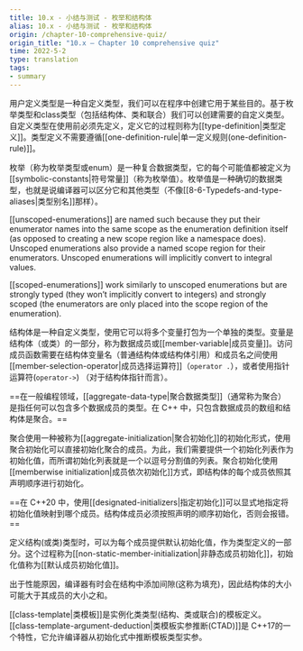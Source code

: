 ```yaml
---
title: 10.x - 小结与测试 - 枚举和结构体
alias: 10.x - 小结与测试 - 枚举和结构体
origin: /chapter-10-comprehensive-quiz/
origin_title: "10.x — Chapter 10 comprehensive quiz"
time: 2022-5-2
type: translation
tags:
- summary
---
```


用户定义类型是一种自定义类型，我们可以在程序中创建它用于某些目的。基于枚举类型和class类型（包括结构体、类和联合）我们可以创建需要的自定义类型。自定义类型在使用前必须先定义，定义它的过程则称为[[type-definition|类型定义]]。类型定义不需要遵循[[one-definition-rule|单一定义规则(one-definition-rule)]]。

枚举（称为枚举类型或enum）是一种复合数据类型，它的每个可能值都被定义为[[symbolic-constants|符号常量]]（称为枚举值）。枚举值是一种确切的数据类型，也就是说编译器可以区分它和其他类型（不像[[8-6-Typedefs-and-type-aliases|类型别名]]那样）。

[[unscoped-enumerations]] are named such because they put their enumerator names into the same scope as the enumeration definition itself (as opposed to creating a new scope region like a namespace does). Unscoped enumerations also provide a named scope region for their enumerators. Unscoped enumerations will implicitly convert to integral values.

[[scoped-enumerations]] work similarly to unscoped enumerations but are strongly typed (they won’t implicitly convert to integers) and strongly scoped (the enumerators are only placed into the scope region of the enumeration).

结构体是一种自定义类型，使用它可以将多个变量打包为一个单独的类型。变量是结构体（或类）的一部分，称为数据成员或[[member-variable|成员变量]]。访问成员函数需要在结构体变量名（普通结构体或结构体引用）和成员名之间使用[[member-selection-operator|成员选择运算符]]（`operator .`），或者使用指针运算符(`operator->`) （对于结构体指针而言）。

==在一般编程领域，[[aggregate-data-type|聚合数据类型]]（通常称为聚合）是指任何可以包含多个数据成员的类型。在 C++ 中，只包含数据成员的数组和结构体是聚合。==

聚合使用一种被称为[[aggregate-initialization|聚合初始化]]的初始化形式，使用聚合初始化可以直接初始化聚合的成员。为此，我们需要提供一个初始化列表作为初始化值，而所谓初始化列表就是一个以逗号分割值的列表。聚合初始化使用[[memberwise initialization|成员依次初始化]]方式，即结构体的每个成员依照其声明顺序进行初始化。

==在 C++20 中，使用[[designated-initializers|指定初始化]]可以显式地指定将初始化值映射到哪个成员。结构体成员必须按照声明的顺序初始化，否则会报错。==

定义结构(或类)类型时，可以为每个成员提供默认初始化值，作为类型定义的一部分。这个过程称为[[non-static-member-initialization|非静态成员初始化]]，初始化值称为[[默认成员初始化值]]。

出于性能原因，编译器有时会在结构中添加间隙(这称为填充)，因此结构体的大小可能大于其成员的大小之和。

[[class-template|类模板]]是实例化类类型(结构、类或联合)的模板定义。[[class-template-argument-deduction|类模板实参推断(CTAD)]]是 C++17的一个特性，它允许编译器从初始化式中推断模板类型实参。
